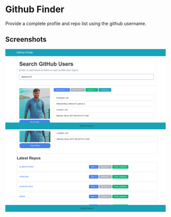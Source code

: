 # Github Finder

Provide a complete profile and repo list using the github username.


## Screenshots

<img src="screenshots/git1.png" />

<img src="screenshots/git 2.png" />
